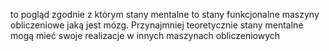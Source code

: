 to pogląd zgodnie z którym stany mentalne to stany funkcjonalne maszyny obliczeniowe jaką jest mózg. 
Przynajmniej teoretycznie stany mentalne mogą mieć swoje realizacje w innych maszynach obliczeniowych